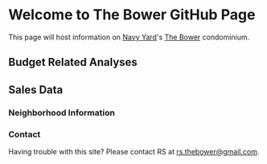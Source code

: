 # Welcome to The Bower GitHub Page

This page will host information on [Navy Yard](https://www.forbes.com/sites/annabel/2018/06/22/the-12-coolest-neighborhoods-around-the-world/#38fbe1086eb1)'s [The Bower](http://www.thebowerdc.com) condominium.

## Budget Related Analyses
## Sales Data
### Neighborhood Information

### Contact

Having trouble with this site? Please contact RS at rs.thebower@gmail.com.
